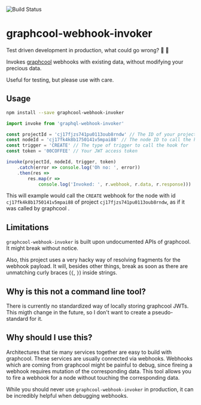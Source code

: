 ![Build Status](https://travis-ci.org/ejoebstl/graphcool-webhook-invoker.svg?branch=master)

# graphcool-webhook-invoker

Test driven development in production, what could go wrong? :rocket: :see_no_evil:

Invokes [graphcool](http://graph.cool) webhooks with existing data, without modifying your precious data.

Useful for testing, but please use with care.  

## Usage

```sh
npm install --save graphcool-webhook-invoker
```

```javascript
import invoke from 'graphql-webhook-invoker'

const projectId = 'cj17fjzs741pu0113oub8rndw' // The ID of your project
const nodeId = 'cj17fk4k8b1750141v5mpai88' // The node ID to call the hook for
const trigger = 'CREATE' // The type of trigger to call the hook for
const token = '00COFFEE' // Your JWT access token

invoke(projectId, nodeId, trigger, token)
    .catch(error => console.log('Oh no: ', error)) 
    .then(res => 
        res.map(r => 
            console.log('Invoked: ', r.webhook, r.data, r.response)))

```

This will example would call the `CREATE` webhook for the node with id `cj17fk4k8b1750141v5mpai88` of project `cj17fjzs741pu0113oub8rndw`, as if it was called by graphcool .


## Limitations

`graphcool-webhook-invoker` is built upon undocumented APIs of graphcool. It might break without notice. 

Also, this project uses a very hacky way of resolving fragments for the webhook payload. It will, besides other things, break as soon as there are unmatching curly braces (`{`, `}`) inside strings.

## Why is this not a command line tool? 

There is currently no standardized way of locally storing graphcool JWTs. This migth change in the future, so I don't want to create a pseudo-standard for it. 

## Why should I use this? 

Architectures that tie many services together are easy to build with graphcool. These services are usually connected via webhooks. Webhooks which are coming from graphcool might be painful to debug, since fireing a webhook requires mutation of the corresponding data. This tool allows you to fire a webhook for a node without touching the corresponding data. 

While you should never use `graphcool-webhook-invoker` in production, it can be incredibly helpful when debugging webhooks. 


